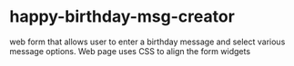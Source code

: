 # happy-birthday-msg-creator
 web form that allows user to enter a birthday message and select various message options. 
 Web page uses CSS to align the form widgets
